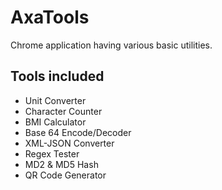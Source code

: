 # AxaTools
Chrome application having various basic utilities.

## Tools included
* Unit Converter
* Character Counter
* BMI Calculator
* Base 64 Encode/Decoder
* XML-JSON Converter
* Regex Tester
* MD2 & MD5 Hash
* QR Code Generator

